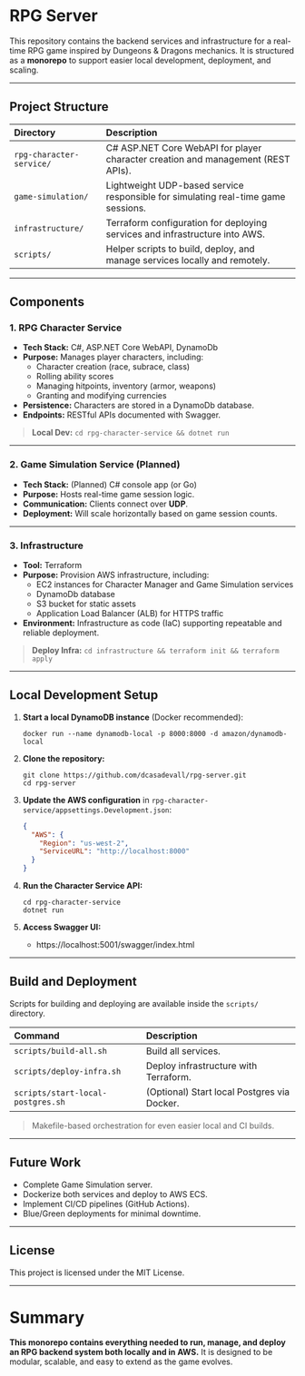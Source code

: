 # RPG Server

This repository contains the backend services and infrastructure for a real-time RPG game inspired by Dungeons & Dragons mechanics.
It is structured as a **monorepo** to support easier local development, deployment, and scaling.

---

## Project Structure

| Directory | Description |
|:---|:---|
| `rpg-character-service/` | C# ASP.NET Core WebAPI for player character creation and management (REST APIs). |
| `game-simulation/` | Lightweight UDP-based service responsible for simulating real-time game sessions. |
| `infrastructure/` | Terraform configuration for deploying services and infrastructure into AWS. |
| `scripts/` | Helper scripts to build, deploy, and manage services locally and remotely. |

---

## Components

### 1. **RPG Character Service**
- **Tech Stack:** C#, ASP.NET Core WebAPI, DynamoDb
- **Purpose:** Manages player characters, including:
  - Character creation (race, subrace, class)
  - Rolling ability scores
  - Managing hitpoints, inventory (armor, weapons)
  - Granting and modifying currencies
- **Persistence:** Characters are stored in a DynamoDb database.
- **Endpoints:** RESTful APIs documented with Swagger.

> **Local Dev:**
> `cd rpg-character-service && dotnet run`

---

### 2. **Game Simulation Service** (Planned)
- **Tech Stack:** (Planned) C# console app (or Go)
- **Purpose:** Hosts real-time game session logic.
- **Communication:** Clients connect over **UDP**.
- **Deployment:** Will scale horizontally based on game session counts.

---

### 3. **Infrastructure**
- **Tool:** Terraform
- **Purpose:** Provision AWS infrastructure, including:
  - EC2 instances for Character Manager and Game Simulation services
  - DynamoDb database
  - S3 bucket for static assets
  - Application Load Balancer (ALB) for HTTPS traffic
- **Environment:** Infrastructure as code (IaC) supporting repeatable and reliable deployment.

> **Deploy Infra:**
> `cd infrastructure && terraform init && terraform apply`

---

## Local Development Setup

1. **Start a local DynamoDB instance**
   (Docker recommended):
   ```
   docker run --name dynamodb-local -p 8000:8000 -d amazon/dynamodb-local
   ```

2. **Clone the repository:**
   ```
   git clone https://github.com/dcasadevall/rpg-server.git
   cd rpg-server
   ```

3. **Update the AWS configuration** in `rpg-character-service/appsettings.Development.json`:
   ```json
   {
     "AWS": {
       "Region": "us-west-2",
       "ServiceURL": "http://localhost:8000"
     }
   }
   ```

4. **Run the Character Service API:**
   ```
   cd rpg-character-service
   dotnet run
   ```

5. **Access Swagger UI:**
   - https://localhost:5001/swagger/index.html

---

## Build and Deployment

Scripts for building and deploying are available inside the `scripts/` directory.

| Command | Description |
|:---|:---|
| `scripts/build-all.sh` | Build all services. |
| `scripts/deploy-infra.sh` | Deploy infrastructure with Terraform. |
| `scripts/start-local-postgres.sh` | (Optional) Start local Postgres via Docker. |

> Makefile-based orchestration for even easier local and CI builds.

---

## Future Work

- Complete Game Simulation server.
- Dockerize both services and deploy to AWS ECS.
- Implement CI/CD pipelines (GitHub Actions).
- Blue/Green deployments for minimal downtime.

---

## License

This project is licensed under the MIT License.

---

# Summary

**This monorepo contains everything needed to run, manage, and deploy an RPG backend system both locally and in AWS.**
It is designed to be modular, scalable, and easy to extend as the game evolves.
